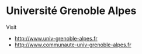 # Université Grenoble Alpes

Visit
* http://www.univ-grenoble-alpes.fr
* http://www.communaute-univ-grenoble-alpes.fr
